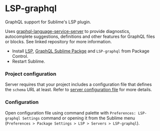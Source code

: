# LSP-graphql

GraphQL support for Sublime's LSP plugin.

Uses [graphql-language-service-server](https://github.com/graphql/graphiql/tree/main/packages/graphql-language-service-server) to provide diagnostics, autocomplete suggestions, definitions and other features for GraphQL files or blocks. See linked repository for more information.

* Install [LSP](https://packagecontrol.io/packages/LSP), [GraphQL Sublime Packge](https://packagecontrol.io/packages/GraphQL) and `LSP-graphql` from Package Control.
* Restart Sublime.

### Project configuration

Server requires that your project includes a configuration file that defines the `schema` URL at least. Refer to [server configuration file](https://github.com/graphql/graphiql/tree/main/packages/graphql-language-service-server#graphql-configuration-file-graphqlrcyml) for more details.


### Configuration

Open configuration file using command palette with `Preferences: LSP-graphql Settings` command or opening it from the Sublime menu (`Preferences > Package Settings > LSP > Servers > LSP-graphql`).
